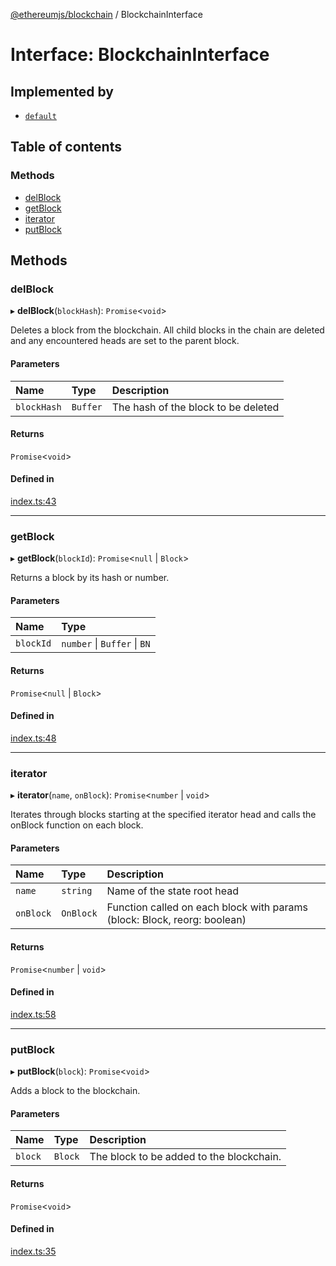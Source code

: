 [@ethereumjs/blockchain](../README.md) / BlockchainInterface

# Interface: BlockchainInterface

## Implemented by

- [`default`](../classes/default.md)

## Table of contents

### Methods

- [delBlock](BlockchainInterface.md#delblock)
- [getBlock](BlockchainInterface.md#getblock)
- [iterator](BlockchainInterface.md#iterator)
- [putBlock](BlockchainInterface.md#putblock)

## Methods

### delBlock

▸ **delBlock**(`blockHash`): `Promise`<`void`\>

Deletes a block from the blockchain. All child blocks in the chain are
deleted and any encountered heads are set to the parent block.

#### Parameters

| Name | Type | Description |
| :------ | :------ | :------ |
| `blockHash` | `Buffer` | The hash of the block to be deleted |

#### Returns

`Promise`<`void`\>

#### Defined in

[index.ts:43](https://github.com/ethereumjs/ethereumjs-monorepo/blob/master/packages/blockchain/src/index.ts#L43)

___

### getBlock

▸ **getBlock**(`blockId`): `Promise`<``null`` \| `Block`\>

Returns a block by its hash or number.

#### Parameters

| Name | Type |
| :------ | :------ |
| `blockId` | `number` \| `Buffer` \| `BN` |

#### Returns

`Promise`<``null`` \| `Block`\>

#### Defined in

[index.ts:48](https://github.com/ethereumjs/ethereumjs-monorepo/blob/master/packages/blockchain/src/index.ts#L48)

___

### iterator

▸ **iterator**(`name`, `onBlock`): `Promise`<`number` \| `void`\>

Iterates through blocks starting at the specified iterator head and calls
the onBlock function on each block.

#### Parameters

| Name | Type | Description |
| :------ | :------ | :------ |
| `name` | `string` | Name of the state root head |
| `onBlock` | `OnBlock` | Function called on each block with params (block: Block, reorg: boolean) |

#### Returns

`Promise`<`number` \| `void`\>

#### Defined in

[index.ts:58](https://github.com/ethereumjs/ethereumjs-monorepo/blob/master/packages/blockchain/src/index.ts#L58)

___

### putBlock

▸ **putBlock**(`block`): `Promise`<`void`\>

Adds a block to the blockchain.

#### Parameters

| Name | Type | Description |
| :------ | :------ | :------ |
| `block` | `Block` | The block to be added to the blockchain. |

#### Returns

`Promise`<`void`\>

#### Defined in

[index.ts:35](https://github.com/ethereumjs/ethereumjs-monorepo/blob/master/packages/blockchain/src/index.ts#L35)
